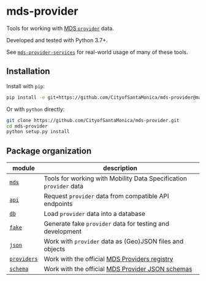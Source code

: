 # mds-provider

Tools for working with [MDS `provider`][provider] data.

Developed and tested with Python 3.7+.

See [`mds-provider-services`](https://github.com/CityofSantaMonica/mds-provider-services) for real-world usage of many of these tools.

## Installation

Install with `pip`:

```bash
pip install -e git+https://github.com/CityofSantaMonica/mds-provider@master#egg=mds_provider
```

Or with `python` directly:

```bash
git clone https://github.com/CityofSantaMonica/mds-provider.git
cd mds-provider
python setup.py install
```

## Package organization

| module | description |
| --------- | ----------- |
| [`mds`](mds/__init__.py) | Tools for working with Mobility Data Specification `provider` data |
| [`api`](mds/api/) | Request `provider` data from compatible API endpoints |
| [`db`](mds/db/) | Load `provider` data into a database |
| [`fake`](mds/fake/) | Generate fake `provider` data for testing and development |
| [`json`](mds/json.py) | Work with `provider` data as (Geo)JSON files and objects |
| [`providers`](mds/providers.py) | Work with the official [MDS Providers registry][registry] |
| [`schema`](mds/schema/) | Work with the official [MDS Provider JSON schemas][schemas] |


[provider]: https://github.com/CityOfLosAngeles/mobility-data-specification/tree/master/provider
[registry]: https://github.com/CityofLosAngeles/mobility-data-specification/blob/master/providers.csv
[schemas]: https://github.com/CityOfLosAngeles/mobility-data-specification/tree/master/generate_schema
